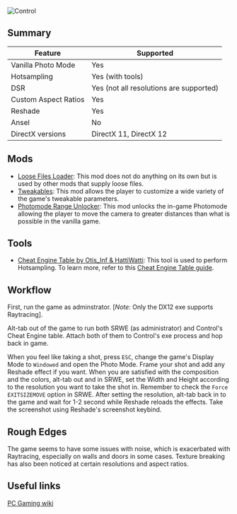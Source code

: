 ![Control](Images\control_header.png "Shot by Jim2point0")

## Summary

Feature | Supported
--|--
Vanilla Photo Mode | Yes
Hotsampling | Yes (with tools)
DSR | Yes (not all resolutions are supported)
Custom Aspect Ratios | Yes
Reshade | Yes
Ansel | No
DirectX versions | DirectX 11, DirectX 12

## Mods

* [Loose Files Loader](https://www.nexusmods.com/control/mods/11): This mod does not do anything on its own but is used by other mods that supply loose files.
* [Tweakables](https://www.nexusmods.com/control/mods/14): This mod allows the player to customize a wide variety of the game's tweakable parameters. 
* [Photomode Range Unlocker](https://www.nexusmods.com/control/mods/23): This mod unlocks the in-game Photomode allowing the player to move the camera to greater distances than what is possible in the vanilla game.

## Tools

* [Cheat Engine Table by Otis_Inf & HattiWatti](..\CheatTables\Control_DX12_Hotsampling.CT): This tool is used to perform Hotsampling. To learn more, refer to this [Cheat Engine Table guide](https://framedsc.github.io/GeneralGuides/cheat_engine_tables.htm).

## Workflow
First, run the game as adminstrator. [*Note*: Only the DX12 exe supports Raytracing].

Alt-tab out of the game to run both SRWE (as administrator) and Control's Cheat Engine table. Attach both of them to Control's exe process and hop back in game.

When you feel like taking a shot, press `ESC`, change the game's Display Mode to `Windowed` and open the Photo Mode. Frame your shot and add any Reshade effect if you want. When you are satisfied with the composition and the colors, alt-tab out and in SRWE, set the Width and Height according to the resolution you want to take the shot in. Remember to check the `Force EXITSIZEMOVE` option in SRWE. After setting the resolution, alt-tab back in to the game and wait for 1-2 second while Reshade reloads the effects. Take the screenshot using Reshade's screenshot keybind.

## Rough Edges
The game seems to have some issues with noise, which is exacerbated with Raytracing, especially on walls and doors in some cases. Texture breaking has also been noticed at certain resolutions and aspect ratios.

## Useful links

[PC Gaming wiki](https://www.pcgamingwiki.com/wiki/Control)